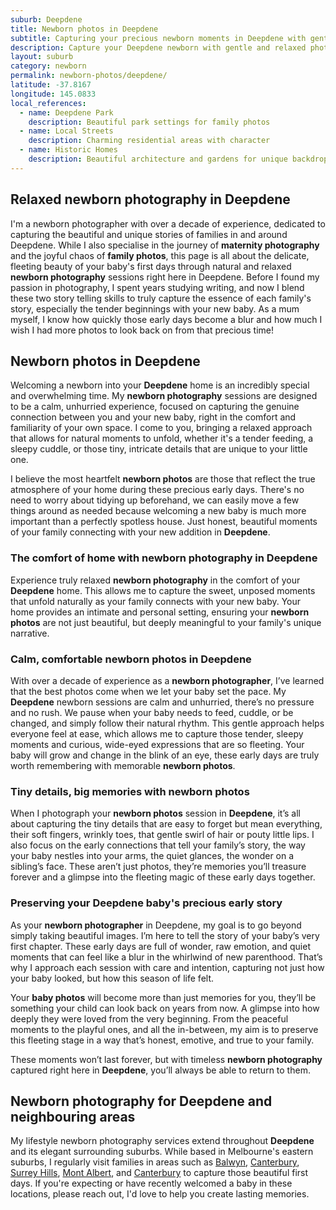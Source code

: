 ```yaml
---
suburb: Deepdene
title: Newborn photos in Deepdene
subtitle: Capturing your precious newborn moments in Deepdene with gentle photography
description: Capture your Deepdene newborn with gentle and relaxed photography. Newborn sessions are available in your home for maximum comfort and convenience.
layout: suburb
category: newborn
permalink: newborn-photos/deepdene/
latitude: -37.8167
longitude: 145.0833
local_references:
  - name: Deepdene Park
    description: Beautiful park settings for family photos
  - name: Local Streets
    description: Charming residential areas with character
  - name: Historic Homes
    description: Beautiful architecture and gardens for unique backdrops
---
```


## Relaxed newborn photography in Deepdene

I'm a newborn photographer with over a decade of experience, dedicated to capturing the beautiful and unique stories of families in and around Deepdene. While I also specialise in the journey of **maternity photography** and the joyful chaos of **family photos**, this page is all about the delicate, fleeting beauty of your baby's first days through natural and relaxed **newborn photography** sessions right here in Deepdene. Before I found my passion in photography, I spent years studying writing, and now I blend these two story telling skills to truly capture the essence of each family's story, especially the tender beginnings with your new baby. As a mum myself, I know how quickly those early days become a blur and how much I wish I had more photos to look back on from that precious time!

## Newborn photos in Deepdene

Welcoming a newborn into your **Deepdene** home is an incredibly special and overwhelming time. My **newborn photography** sessions are designed to be a calm, unhurried experience, focused on capturing the genuine connection between you and your new baby, right in the comfort and familiarity of your own space. I come to you, bringing a relaxed approach that allows for natural moments to unfold, whether it's a tender feeding, a sleepy cuddle, or those tiny, intricate details that are unique to your little one.

I believe the most heartfelt **newborn photos** are those that reflect the true atmosphere of your home during these precious early days. There's no need to worry about tidying up beforehand, we can easily move a few things around as needed because welcoming a new baby is much more important than a perfectly spotless house. Just honest, beautiful moments of your family connecting with your new addition in **Deepdene**.

### The comfort of home with newborn photography in Deepdene

Experience truly relaxed **newborn photography** in the comfort of your **Deepdene** home. This allows me to capture the sweet, unposed moments that unfold naturally as your family connects with your new baby. Your home provides an intimate and personal setting, ensuring your **newborn photos** are not just beautiful, but deeply meaningful to your family's unique narrative.

### Calm, comfortable newborn photos in Deepdene

With over a decade of experience as a **newborn photographer**, I’ve learned that the best photos come when we let your baby set the pace. My **Deepdene** newborn sessions are calm and unhurried, there’s no pressure and no rush. We pause when your baby needs to feed, cuddle, or be changed, and simply follow their natural rhythm. This gentle approach helps everyone feel at ease, which allows me to capture those tender, sleepy moments and curious, wide-eyed expressions that are so fleeting. Your baby will grow and change in the blink of an eye, these early days are truly worth remembering with memorable **newborn photos**.

### Tiny details, big memories with newborn photos

When I photograph your **newborn photos** session in **Deepdene**, it’s all about capturing the tiny details that are easy to forget but mean everything, their soft fingers, wrinkly toes, that gentle swirl of hair or pouty little lips. I also focus on the early connections that tell your family’s story, the way your baby nestles into your arms, the quiet glances, the wonder on a sibling’s face. These aren’t just photos, they’re memories you’ll treasure forever and a glimpse into the fleeting magic of these early days together.

### Preserving your Deepdene baby's precious early story

As your **newborn photographer** in Deepdene, my goal is to go beyond simply taking beautiful images. I’m here to tell the story of your baby’s very first chapter. These early days are full of wonder, raw emotion, and quiet moments that can feel like a blur in the whirlwind of new parenthood. That’s why I approach each session with care and intention, capturing not just how your baby looked, but how this season of life felt.

Your **baby photos** will become more than just memories for you, they’ll be something your child can look back on years from now. A glimpse into how deeply they were loved from the very beginning. From the peaceful moments to the playful ones, and all the in-between, my aim is to preserve this fleeting stage in a way that’s honest, emotive, and true to your family.

These moments won’t last forever, but with timeless **newborn photography** captured right here in **Deepdene**, you’ll always be able to return to them.

## Newborn photography for Deepdene and neighbouring areas

My lifestyle newborn photography services extend throughout **Deepdene** and its elegant surrounding suburbs. While based in Melbourne's eastern suburbs, I regularly visit families in areas such as [Balwyn](newborn-photos/balwyn/), [Canterbury](newborn-photos/canterbury/), [Surrey Hills](newborn-photos/surrey-hills/), [Mont Albert](newborn-photos/mont-albert/), and [Canterbury](newborn-photos/canterbury/) to capture those beautiful first days. If you're expecting or have recently welcomed a baby in these locations, please reach out, I'd love to help you create lasting memories.
